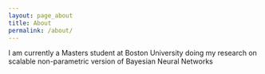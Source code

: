 ```yaml
---
layout: page_about
title: About
permalink: /about/
---
```


I am currently a Masters student at Boston University doing my research on scalable non-parametric version of Bayesian Neural Networks
